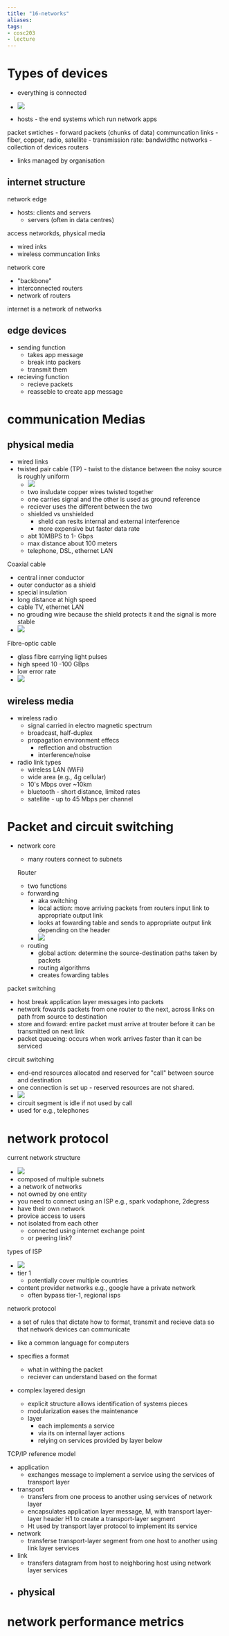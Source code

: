```yaml
---
title: "16-networks"
aliases: 
tags: 
- cosc203
- lecture
---
```


# Types of devices
- everything is connected
- ![](https://i.imgur.com/ECsSgfo.png)

- hosts - the end systems which run network apps

packet swtiches - forward packets (chunks of data)
communcation links - fiber, copper, radio, satellite
	- transmission rate: bandwidthc
networks -  collection of devices routers
- links managed by organisation


## internet structure
network edge
- hosts: clients and servers
	- servers (often in data centres)

access networkds, physical media
- wired inks
- wireless communcation links

network core
- "backbone"
- interconnected routers
- network of routers

internet is a network of networks

## edge devices
- sending function
	- takes app message
	- break into packers
	- transmit them
- recieving function
	- recieve packets
	- reasseble to create app message

# communication Medias
## physical media
- wired links
- twisted pair cable (TP)
		- twist to the distance between the noisy source is roughly uniform 
	- ![](https://i.imgur.com/NiL0cO7.png)
	- two insludate copper wires twisted together
	- one carries signal and the other is used as ground reference
	- reciever uses the different between the two
	- shielded vs unshielded
		- sheld can resits internal and external interference
		- more expensive but faster data rate
	- abt 10MBPS to 1- Gbps
	- max distance about 100 meters
	- telephone, DSL, ethernet LAN

Coaxial cable
- central inner conductor
- outer conductor as a shield
- special insulation
- long distance at high speed
- cable TV, ethernet LAN
- no grouding wire because the shield protects it and the signal is more stable
- ![](https://i.imgur.com/UI6vx1i.png)

Fibre-optic cable
- glass fibre carrying light pulses
- high speed 10 -100 GBps
- low error rate
- ![](https://i.imgur.com/fDMjJgs.png)

## wireless media
- wireless radio
	- signal carried in electro magnetic spectrum
	- broadcast, half-duplex
	- propagation environment effecs
		- reflection and obstruction
		- interference/noise
- radio link types
	- wireless LAN (WiFi)
	- wide area (e.g., 4g cellular)
	- 10's Mbps over ~10km
	- bluetooth  - short distance, limited rates
	- satellite - up to 45 Mbps per channel

# Packet and circuit switching
- network core
	- many routers connect to subnets
	
	Router
	- two functions
	- forwarding
		- aka switching
		- local action: move arriving packets from routers input link to appropriate output link
		- looks at fowarding table and sends to appropriate output link depending on the header
		- ![](https://i.imgur.com/4a6bTyz.png)
	- routing
		- global action: determine the source-destination paths taken by packets
		- routing algorithms
		- creates fowarding tables

packet switching
- host break application layer messages into packets
- network fowards packets from one router to the next, across links on path from source to destination
- store and foward: entire packet must arrive at trouter before it can be transmitted on next link
- packet queueing: occurs when work arrives faster than it can be serviced

circuit switching
- end-end resources allocated and reserved for "call" between source and destination
- one connection is set up - reserved resources are not shared.
- ![](https://i.imgur.com/HA7TWrq.png)
- circuit segment is idle if not used by call
- used for e.g., telephones

# network protocol
current network structure
- ![](https://i.imgur.com/JNzSZXa.png)
- composed of multiple subnets
- a network of networks
- not owned by one entity
- you need to connect using an ISP e.g., spark vodaphone, 2degress
- have their own network
- provice access to users
- not isolated from each other
	- connected using internet exchange point
	- or peering link?

types of ISP
- ![](https://i.imgur.com/aGTYf13.png)
- tier 1
	- potentially cover multiple countries
- content provider networks e.g., google have a private network
	- often bypass tier-1, regional isps


network protocol
- a set of rules that dictate how to format, transmit and recieve data so that network devices can communicate
- like a common language for computers
- specifies a format
	- what in withing the packet
	- reciever can understand based on the format

- complex layered design
	- explicit structure allows identification of systems pieces
	- modularization eases the maintenance
	- layer
		- each implements a service
		- via its on internal layer actions
		- relying on services provided by layer below


TCP/IP reference model
- application
	- exchanges message to implement a service using the services of transport layer
- transport
	- transfers from one process to another using services of network layer
	- encapsulates application layer message, M, with transport layer-layer header H1 to create a transport-layer segment
	- Ht used by transport layer protocol to implement its service
- network
	- transferse transport-layer segment from one host to another using link layer services
- link
	- transfers datagram from host to neighboring host using network layer services
- physical
	- 

# network performance metrics

